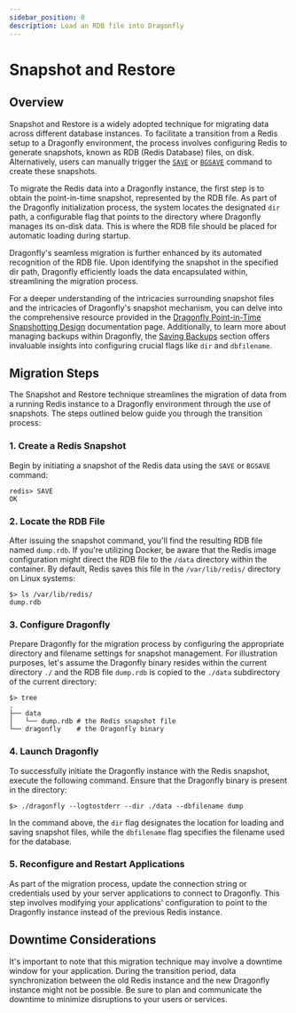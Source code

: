 ```yaml
---
sidebar_position: 0
description: Load an RDB file into Dragonfly
---
```


# Snapshot and Restore

## Overview

Snapshot and Restore is a widely adopted technique for migrating data across different database instances.
To facilitate a transition from a Redis setup to a Dragonfly environment, the process involves configuring Redis to generate snapshots, known as RDB (Redis Database) files, on disk.
Alternatively, users can manually trigger the [`SAVE`](https://redis.io/commands/save/) or [`BGSAVE`](https://redis.io/commands/bgsave/) command to create these snapshots.

To migrate the Redis data into a Dragonfly instance, the first step is to obtain the point-in-time snapshot, represented by the RDB file.
As part of the Dragonfly initialization process, the system locates the designated `dir` path, a configurable flag that points to the directory where Dragonfly manages its on-disk data.
This is where the RDB file should be placed for automatic loading during startup.

Dragonfly's seamless migration is further enhanced by its automated recognition of the RDB file.
Upon identifying the snapshot in the specified dir path, Dragonfly efficiently loads the data encapsulated within, streamlining the migration process.

For a deeper understanding of the intricacies surrounding snapshot files and the intricacies of Dragonfly's snapshot mechanism, you can delve into the comprehensive resource provided in the [Dragonfly Point-in-Time Snapshotting Design](../../managing-dragonfly/snapshotting.md) documentation page.
Additionally, to learn more about managing backups within Dragonfly, the [Saving Backups](../../managing-dragonfly/backups.md) section offers invaluable insights into configuring crucial flags like `dir` and `dbfilename`.

## Migration Steps

The Snapshot and Restore technique streamlines the migration of data from a running Redis instance to a Dragonfly environment through the use of snapshots.
The steps outlined below guide you through the transition process:

### 1. Create a Redis Snapshot

Begin by initiating a snapshot of the Redis data using the `SAVE` or `BGSAVE` command:

```shell
redis> SAVE
OK
```

### 2. Locate the RDB File

After issuing the snapshot command, you'll find the resulting RDB file named `dump.rdb`.
If you're utilizing Docker, be aware that the Redis image configuration might direct the RDB file to the `/data` directory within the container.
By default, Redis saves this file in the `/var/lib/redis/` directory on Linux systems:

```shell
$> ls /var/lib/redis/
dump.rdb
```

### 3. Configure Dragonfly

Prepare Dragonfly for the migration process by configuring the appropriate directory and filename settings for snapshot management.
For illustration purposes, let's assume the Dragonfly binary resides within the current directory `./` and the RDB file `dump.rdb` is copied to the `./data` subdirectory of the current directory:

```shell
$> tree
.
├── data
│   └── dump.rdb # the Redis snapshot file
└── dragonfly    # the Dragonfly binary
```

### 4. Launch Dragonfly

To successfully initiate the Dragonfly instance with the Redis snapshot, execute the following command.
Ensure that the Dragonfly binary is present in the directory:

```shell
$> ./dragonfly --logtostderr --dir ./data --dbfilename dump
```

In the command above, the `dir` flag designates the location for loading and saving snapshot files, while the `dbfilename` flag specifies the filename used for the database.

### 5. Reconfigure and Restart Applications

As part of the migration process, update the connection string or credentials used by your server applications to connect to Dragonfly.
This step involves modifying your applications' configuration to point to the Dragonfly instance instead of the previous Redis instance.

## Downtime Considerations

It's important to note that this migration technique may involve a downtime window for your application.
During the transition period, data synchronization between the old Redis instance and the new Dragonfly instance might not be possible.
Be sure to plan and communicate the downtime to minimize disruptions to your users or services.
